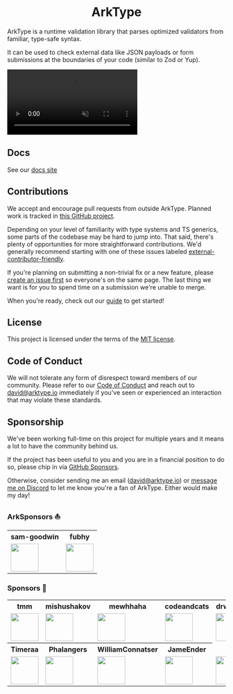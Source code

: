 <h1 align="center">ArkType</h1>

ArkType is a runtime validation library that parses optimized validators from familiar, type-safe syntax.

It can be used to check external data like JSON payloads or form submissions at the boundaries of your code (similar to Zod or Yup).

<video
autoPlay
loop
controls
playsInline
muted
disablePictureInPicture
src="https://github.com/user-attachments/assets/69fdded6-50a9-402d-a28c-afa58db63c90"
/>

## Docs

See our [docs site](https://arktype.io)

## Contributions

We accept and encourage pull requests from outside ArkType. Planned work is tracked in [this GitHub project](https://github.com/orgs/arktypeio/projects/4).

Depending on your level of familiarity with type systems and TS generics, some parts of the codebase may be hard to jump into. That said, there's plenty of opportunities for more straightforward contributions. We'd generally recommend starting with one of these issues labeled [external-contributor-friendly](https://github.com/orgs/arktypeio/projects/4/?filterQuery=label%3A%22external-contributor-friendly%22).

If you're planning on submitting a non-trivial fix or a new feature, please [create an issue first](https://github.com/arktypeio/arktype/issues/new) so everyone's on the same page. The last thing we want is for you to spend time on a submission we're unable to merge.

When you're ready, check out our [guide](./.github/CONTRIBUTING.md) to get started!

## License

This project is licensed under the terms of the
[MIT license](./LICENSE).

## Code of Conduct

We will not tolerate any form of disrespect toward members of our community. Please refer to our [Code of Conduct](./.github/CODE_OF_CONDUCT.md) and reach out to david@arktype.io immediately if you've seen or experienced an interaction that may violate these standards.

## Sponsorship

We've been working full-time on this project for multiple years and it means a lot to have the community behind us.

If the project has been useful to you and you are in a financial position to do so, please chip in via [GitHub Sponsors](https://github.com/sponsors/arktypeio).

Otherwise, consider sending me an email (david@arktype.io) or [message me on Discord](https://arktype.io/discord) to let me know you're a fan of ArkType. Either would make my day!

### ArkSponsors ⛵

<table>
	<tr>
		<th>sam-goodwin</th>
		<th>fubhy</th>
	</tr>
	<tr>
		<td>
			<a href="https://github.com/sam-goodwin"
				><img
					height="64px"
					src="https://avatars.githubusercontent.com/u/38672686"
			/></a>
		</td>
		<td>
			<a href="https://github.com/fubhy"
				><img
					height="64px"
					src="https://avatars.githubusercontent.com/u/1172528"
			/></a>
		</td>
    </tr>
</table>

### Sponsors 🥰

<table>
	<tr>
		<th>tmm</th>
        <th>mishushakov</th>
        <th>mewhhaha</th>
    	<th>codeandcats</th>
		<th>drwpwrs</th>
	</tr>
	<tr>
		<td>
			<a href="https://github.com/tmm"
				><img
					height="64px"
					src="https://avatars.githubusercontent.com/u/6759464"
			/></a>
		</td>
        <td>
    		<a href="https://github.com/mishushakov"
    			><img height="64px" src="https://avatars.githubusercontent.com/u/10400064"
    		/></a>
    	</td>
        <td>
    		<a href="https://github.com/mewhhaha"
    			><img
    				height="64px"
    				src="https://avatars.githubusercontent.com/u/3399205"
    		/></a>
    	</td>
    	<td>
    		<a href="https://github.com/codeandcats"
    			><img
    				height="64px"
    				src="https://avatars.githubusercontent.com/u/6035934"
    		/></a>
    	</td>
		<td>
			<a href="https://github.com/drwpwrs"
				><img
					height="64px"
					src="https://avatars.githubusercontent.com/u/49917220"
			/></a>
		</td>
	</tr>
	<tr>
    	<th>Timeraa</th>
		<th>Phalangers</th>
		<th>WilliamConnatser</th>
		<th>JameEnder</th>
    </tr>
    <tr>
    	<td>
    		<a href="https://github.com/Timeraa"
    			><img
    				height="64px"
    				src="https://avatars.githubusercontent.com/u/29104008"
    		/></a>
    	</td>
		<td>
    		<a href="https://github.com/Phalangers"
    			><img
    				height="64px"
    				src="https://avatars.githubusercontent.com/u/13227796"
    		/></a>
    	</td>
		<td>
    		<a href="https://github.com/WilliamConnatser"
    			><img
    				height="64px"
    				src="https://avatars.githubusercontent.com/u/43946230"
    		/></a>
    	</td>
		<td>
    		<a href="https://github.com/JameEnder"
    			><img
    				height="64px"
    				src="https://avatars.githubusercontent.com/u/47925045"
    		/></a>
		</td>
		<td>
    		<a href="https://github.com/tylim88"
    			><img
    				height="64px"
    				src="https://avatars.githubusercontent.com/u/5227509"
    		/></a>
		</td>
    </tr>
</table>
